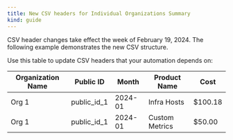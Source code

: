 ```yaml
---
title: New CSV headers for Individual Organizations Summary
kind: guide
---
```


CSV header changes take effect the week of February 19, 2024. The following example demonstrates the new CSV structure. 

Use this table to update CSV headers that your automation depends on:


| Organization Name | Public ID | Month | Product Name | Cost | 
|----| ---| ---| ---| ---| 
|Org 1 | public_id_1 | 2024-01 | Infra Hosts	| $100.18	|
|Org 1 | public_id_1 | 2024-01 | Custom Metrics	| $50.00	| 
